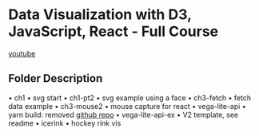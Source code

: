 # Data Visualization with D3, JavaScript, React - Full Course
[youtube](https://www.youtube.com/watch?v=2LhoCfjm8R4&t=3009s)
## Folder Description
• ch1
  • svg start
• ch1-pt2
  • svg example using a face
• ch3-fetch
  • fetch data example
• ch3-mouse2
  • mouse capture for react
• vega-lite-api
  • yarn build: removed [github repo](https://vega.github.io/vega-lite-api/)
• vega-lite-api-ex
  • V2 template, see readme
• icerink
  • hockey rink vis
